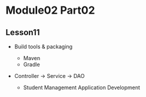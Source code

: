 # Module02 Part02

## Lesson11

- Build tools & packaging
    - Maven
    - Gradle

- Controller -> Service -> DAO
  - Student Management Application Development
